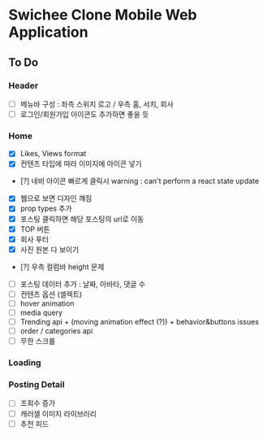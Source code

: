 # Swichee Clone Mobile Web Application

## To Do

### Header

- [ ] 메뉴바 구성 : 좌측 스위치 로고 / 우측 홈, 서치, 회사
- [ ] 로그인/회원가입 아이콘도 추가하면 좋을 듯

### Home

- [x] Likes, Views format
- [x] 컨텐츠 타입에 따라 이미지에 아이콘 넣기
- [?] 네비 아이콘 빠르게 클릭시 warning : can't perform a react state update
- [x] 웹으로 보면 디자인 꺠짐
- [x] prop types 추가
- [x] 포스팅 클릭하면 해당 포스팅의 url로 이동
- [x] TOP 버튼
- [x] 회사 푸터
- [x] 사진 원본 다 보이기
- [?] 우측 컬럼바 height 문제
- [ ] 포스팅 데이터 추가 : 날짜, 아바타, 댓글 수
- [ ] 컨텐츠 옵션 (셀렉트)
- [ ] hover animation
- [ ] media query
- [ ] Trending api + (moving animation effect (?)) + behavior&buttons issues
- [ ] order / categories api
- [ ] 무한 스크롤

### Loading

### Posting Detail

- [ ] 조회수 증가
- [ ] 캐러셀 이미지 라이브러리
- [ ] 추천 피드
